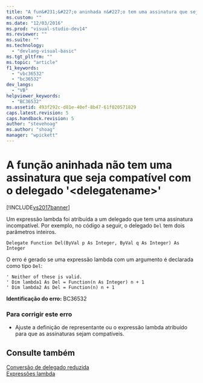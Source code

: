 ```yaml
---
title: "A fun&#231;&#227;o aninhada n&#227;o tem uma assinatura que seja compat&#237;vel com o delegado &#39;&lt;delegatename&gt;&#39; | Microsoft Docs"
ms.custom: ""
ms.date: "12/03/2016"
ms.prod: "visual-studio-dev14"
ms.reviewer: ""
ms.suite: ""
ms.technology: 
  - "devlang-visual-basic"
ms.tgt_pltfrm: ""
ms.topic: "article"
f1_keywords: 
  - "vbc36532"
  - "bc36532"
dev_langs: 
  - "VB"
helpviewer_keywords: 
  - "BC36532"
ms.assetid: 493f292c-d81e-40ef-8b47-61f020571829
caps.latest.revision: 5
caps.handback.revision: 5
author: "stevehoag"
ms.author: "shoag"
manager: "wpickett"
---
```

# A fun&#231;&#227;o aninhada n&#227;o tem uma assinatura que seja compat&#237;vel com o delegado &#39;&lt;delegatename&gt;&#39;
[!INCLUDE[vs2017banner](../../../csharp/includes/vs2017banner.md)]

Um expressão lambda foi atribuída a um delegado que tem uma assinatura incompatível.  Por exemplo, no código a seguir, o delegado `Del` tem dois parâmetros inteiros.  
  
```vb#  
Delegate Function Del(ByVal p As Integer, ByVal q As Integer) As Integer  
```  
  
 O erro é gerado se uma expressão lambda com um argumento é declarada como tipo `Del`:  
  
```vb#  
' Neither of these is valid.   
' Dim lambda1 As Del = Function(n As Integer) n + 1  
' Dim lambda2 As Del = Function(n) n + 1  
```  
  
 **Identificação do erro:**  BC36532  
  
### Para corrigir este erro  
  
-   Ajuste a definição de representante ou o expressão lambda atribuído para que as assinaturas sejam compatíveis.  
  
## Consulte também  
 [Conversão de delegado reduzida](../../../visual-basic/programming-guide/language-features/delegates/relaxed-delegate-conversion.md)   
 [Expressões lambda](../../../visual-basic/programming-guide/language-features/procedures/lambda-expressions.md)